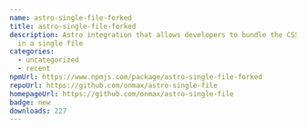 ```yaml
---
name: astro-single-file-forked
title: astro-single-file-forked
description: Astro integration that allows developers to bundle the CSS and HTML
  in a single file
categories:
  - uncategorized
  - recent
npmUrl: https://www.npmjs.com/package/astro-single-file-forked
repoUrl: https://github.com/onmax/astro-single-file
homepageUrl: https://github.com/onmax/astro-single-file
badge: new
downloads: 227
---
```

